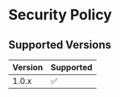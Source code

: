 # Security Policy

## Supported Versions



| Version | Supported          |
| ------- | ------------------ |
| 1.0.x   | :white_check_mark: |

